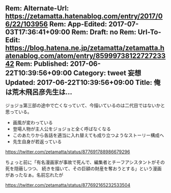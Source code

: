 Rem: Alternate-Url: https://zetamatta.hatenablog.com/entry/2017/06/22/103956
Rem: App-Edited: 2017-07-03T17:36:41+09:00
Rem: Draft: no
Rem: Url-To-Edit: https://blog.hatena.ne.jp/zetamatta/zetamatta.hatenablog.com/atom/entry/8599973812272723342
Rem: Published: 2017-06-22T10:39:56+09:00
Category: tweet 妄想
Updated: 2017-06-22T10:39:56+09:00
Title: 俺は荒木飛呂彦先生は…
---
ジョジョ第三部の途中で亡くなっていて、今描いているのは二代目ではないかと思っている。

- 画風が変わっている
- 登場人物が主人公をジョジョと全く呼ばなくなる
- このあたりから各話を適当に入れ替えても成り立つようなストーリー構成へ
- 先生自身が若返っている

https://twitter.com/zetamatta/status/877691788986679296

ちょっと前に「有名漫画家が事故で死んで、編集者とチーフアシスタントがその死を隠蔽しつつ、
続きを描いて、その巨額の財産を奪おうとする」という漫画があったなぁ。名前忘れたが

https://twitter.com/zetamatta/status/877692165232533504